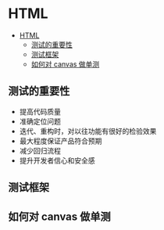 # HTML

- [HTML](#html)
  - [测试的重要性](#测试的重要性)
  - [测试框架](#测试框架)
  - [如何对 canvas 做单测](#如何对-canvas-做单测)

## 测试的重要性
* 提高代码质量
* 准确定位问题
* 迭代、重构时，对以往功能有很好的检验效果
* 最大程度保证产品符合预期
* 减少回归流程
* 提升开发者信心和安全感

## 测试框架

## 如何对 canvas 做单测
